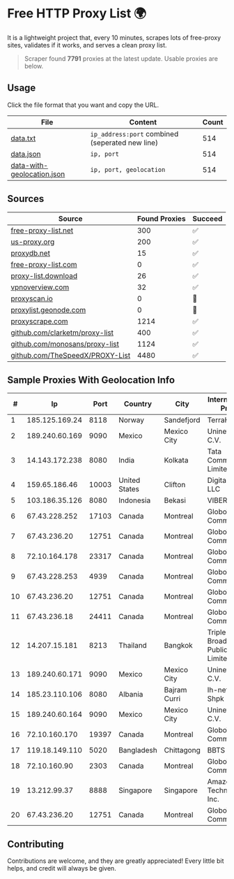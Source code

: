 
# Free HTTP Proxy List 🌍

It is a lightweight project that, every 10 minutes, scrapes lots of free-proxy sites, validates if it works, and serves a clean proxy list.


> Scraper found **7791** proxies at the latest update. Usable proxies are below.

## Usage

Click the file format that you want and copy the URL.


|File|Content|Count|
|----|-------|-----|
|[data.txt](https://raw.githubusercontent.com/themiralay/Proxy-List-World/master/data.txt)|`ip_address:port` combined (seperated new line)|514|
|[data.json](https://raw.githubusercontent.com/themiralay/Proxy-List-World/master/data.json)|`ip, port`|514|
|[data-with-geolocation.json](https://raw.githubusercontent.com/themiralay/Proxy-List-World/master/data-with-geolocation.json)|`ip, port, geolocation`|514|

## Sources

|Source|Found Proxies|Succeed|
|------|-------------|-------|
|[free-proxy-list.net](https://free-proxy-list.net)|300|✅|
|[us-proxy.org](https://www.us-proxy.org)|200|✅|
|[proxydb.net](http://proxydb.net)|15|✅|
|[free-proxy-list.com](https://free-proxy-list.com/?page=&port=&type%5B%5D=http&type%5B%5D=https&up_time=0&search=Search)|0|✅|
|[proxy-list.download](https://www.proxy-list.download/HTTP)|26|✅|
|[vpnoverview.com](https://vpnoverview.com/privacy/anonymous-browsing/free-proxy-servers)|32|✅|
|[proxyscan.io](https://www.proxyscan.io)|0|🚫|
|[proxylist.geonode.com](https://proxylist.geonode.com/api/proxy-list?limit=300&page=1&sort_by=lastChecked&sort_type=desc&protocols=http,https)|0|🚫|
|[proxyscrape.com](https://api.proxyscrape.com/v2/?request=displayproxies&protocol=http&timeout=10000&country=all&ssl=all&anonymity=all)|1214|✅|
|[github.com/clarketm/proxy-list](https://raw.githubusercontent.com/clarketm/proxy-list/master/proxy-list-raw.txt)|400|✅|
|[github.com/monosans/proxy-list](https://raw.githubusercontent.com/monosans/proxy-list/main/proxies/http.txt)|1124|✅|
|[github.com/TheSpeedX/PROXY-List](https://raw.githubusercontent.com/TheSpeedX/PROXY-List/master/http.txt)|4480|✅|


## Sample Proxies With Geolocation Info

|#|Ip|Port|Country|City|Internet Service Provider|
|-|--|----|-------|----|-------------------------|
|1|185.125.169.24|8118|Norway|Sandefjord|TerraHost AS|
|2|189.240.60.169|9090|Mexico|Mexico City|Uninet S.A. de C.V.|
|3|14.143.172.238|8080|India|Kolkata|Tata Communications Limited|
|4|159.65.186.46|10003|United States|Clifton|DigitalOcean, LLC|
|5|103.186.35.126|8080|Indonesia|Bekasi|VIBERLINK|
|6|67.43.228.252|17103|Canada|Montreal|GloboTech Communications|
|7|67.43.236.20|12751|Canada|Montreal|GloboTech Communications|
|8|72.10.164.178|23317|Canada|Montreal|GloboTech Communications|
|9|67.43.228.253|4939|Canada|Montreal|GloboTech Communications|
|10|67.43.236.20|12751|Canada|Montreal|GloboTech Communications|
|11|67.43.236.18|24411|Canada|Montreal|GloboTech Communications|
|12|14.207.15.181|8213|Thailand|Bangkok|Triple T Broadband Public Company Limited|
|13|189.240.60.171|9090|Mexico|Mexico City|Uninet S.A. de C.V.|
|14|185.23.110.106|8080|Albania|Bajram Curri|Ih-network Shpk|
|15|189.240.60.164|9090|Mexico|Mexico City|Uninet S.A. de C.V.|
|16|72.10.160.170|19397|Canada|Montreal|GloboTech Communications|
|17|119.18.149.110|5020|Bangladesh|Chittagong|BBTS Network|
|18|72.10.160.90|2303|Canada|Montreal|GloboTech Communications|
|19|13.212.99.37|8888|Singapore|Singapore|Amazon Technologies Inc.|
|20|67.43.236.20|12751|Canada|Montreal|GloboTech Communications|



## Contributing

Contributions are welcome, and they are greatly appreciated! Every
little bit helps, and credit will always be given.

